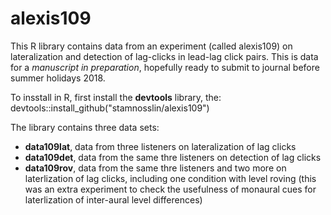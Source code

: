 # alexis109
This R library contains data from an experiment (called alexis109) on lateralization and detection of lag-clicks in lead-lag click pairs. This is data for a *manuscript in preparation*, hopefully ready to submit to journal before summer holidays 2018.  

To insstall in R, first install the **devtools** library, the:
devtools::install_github("stamnosslin/alexis109")

The library contains three data sets:

+ **data109lat**, data from three listeners on lateralization of lag clicks
+ **data109det**, data from the same thre listeners on detection of lag clicks
+ **data109rov**, data from the same thre listeners and two more on laterlization of lag clicks, including one condition with level roving (this was an extra experiment to check the usefulness of monaural cues for laterlization of inter-aural level differences)
